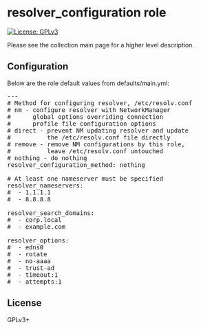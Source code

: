 # resolver_configuration role

[![License: GPLv3](https://img.shields.io/badge/license-GPLv3-brightgreen.svg)](https://www.gnu.org/licenses/gpl-3.0)

Please see the collection main page for a higher level description.

## Configuration

Below are the role default values from defaults/main.yml:

<pre>
---
# Method for configuring resolver, /etc/resolv.conf
# nm - configure resolver with NetworkManager
#      global options overriding connection
#      profile file configuration options
# direct - prevent NM updating resolver and update
#          the /etc/resolv.conf file directly
# remove - remove NM configurations by this role,
#          leave /etc/resolv.conf untouched
# nothing - do nothing
resolver_configuration_method: nothing

# At least one nameserver must be specified
resolver_nameservers:
#  - 1.1.1.1
#  - 8.8.8.8

resolver_search_domains:
#  - corp.local
#  - example.com

resolver_options:
#  - edns0
#  - rotate
#  - no-aaaa
#  - trust-ad
#  - timeout:1
#  - attempts:1
</pre>

## License

GPLv3+
